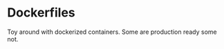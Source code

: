 Dockerfiles
===========

Toy around with dockerized containers. Some are production ready some not.
